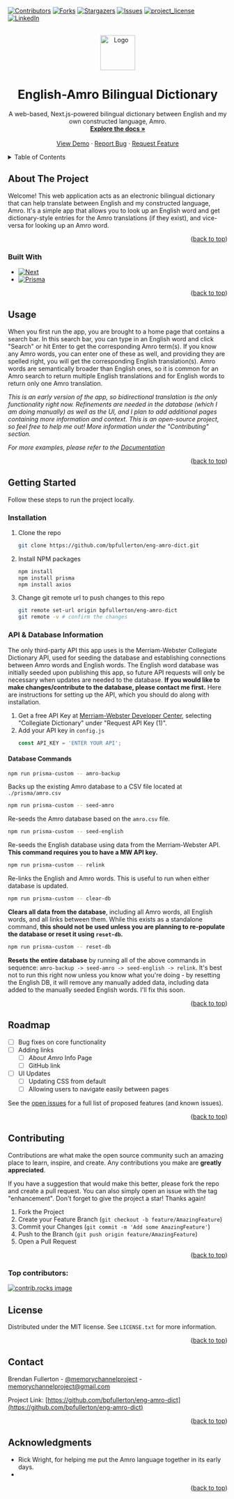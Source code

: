 <!-- Improved compatibility of back to top link: See: https://github.com/othneildrew/Best-README-Template/pull/73 -->
<a id="readme-top"></a>
<!--
*** Thanks for checking out the Best-README-Template. If you have a suggestion
*** that would make this better, please fork the repo and create a pull request
*** or simply open an issue with the tag "enhancement".
*** Don't forget to give the project a star!
*** Thanks again! Now go create something AMAZING! :D
-->



<!-- PROJECT SHIELDS -->
<!--
*** I'm using markdown "reference style" links for readability.
*** Reference links are enclosed in brackets [ ] instead of parentheses ( ).
*** See the bottom of this document for the declaration of the reference variables
*** for contributors-url, forks-url, etc. This is an optional, concise syntax you may use.
*** https://www.markdownguide.org/basic-syntax/#reference-style-links
-->
[![Contributors][contributors-shield]][contributors-url]
[![Forks][forks-shield]][forks-url]
[![Stargazers][stars-shield]][stars-url]
[![Issues][issues-shield]][issues-url]
[![project_license][license-shield]][license-url]
[![LinkedIn][linkedin-shield]][linkedin-url]



<!-- PROJECT LOGO -->
<br />
<div align="center">
  <a href="https://github.com/bpfullerton/eng-amro-dict">
    <img src="images/logo.png" alt="Logo" width="80" height="80">
  </a>

<h1 align="center">English-Amro Bilingual Dictionary</h1>

  <p align="center">
    A web-based, Next.js-powered bilingual dictionary between English and my own constructed language, Amro.
    <br />
    <a href="https://github.com/bpfullerton/eng-amro-dict"><strong>Explore the docs »</strong></a>
    <br />
    <br />
    <a href="https://github.com/bpfullerton/eng-amro-dict">View Demo</a>
    &middot;
    <a href="https://github.com/bpfullerton/eng-amro-dict/issues/new?labels=bug&template=bug-report---.md">Report Bug</a>
    &middot;
    <a href="https://github.com/bpfullerton/eng-amro-dict/issues/new?labels=enhancement&template=feature-request---.md">Request Feature</a>
  </p>
</div>



<!-- TABLE OF CONTENTS -->
<details>
  <summary>Table of Contents</summary>
  <ol>
    <li>
      <a href="#about-the-project">About The Project</a>
      <ul>
        <li><a href="#built-with">Built With</a></li>
      </ul>
    </li>
    <li>
      <a href="#getting-started">Getting Started</a>
      <ul>
        <li><a href="#prerequisites">Prerequisites</a></li>
        <li><a href="#installation">Installation</a></li>
      </ul>
    </li>
    <li><a href="#usage">Usage</a></li>
    <li><a href="#roadmap">Roadmap</a></li>
    <li><a href="#contributing">Contributing</a></li>
    <li><a href="#license">License</a></li>
    <li><a href="#contact">Contact</a></li>
    <li><a href="#acknowledgments">Acknowledgments</a></li>
  </ol>
</details>



<!-- ABOUT THE PROJECT -->
## About The Project

Welcome! This web application acts as an electronic bilingual dictionary that can help translate between English and my constructed language, Amro. It's a simple app that allows you to look up an English word and get dictionary-style entries for the Amro translations (if they exist), and vice-versa for looking up an Amro word.

<p align="right">(<a href="#readme-top">back to top</a>)</p>


### Built With

* [![Next][Next.js]][Next-url]
* [![Prisma][Prisma]][Prisma-url]


<p align="right">(<a href="#readme-top">back to top</a>)</p>


<!-- USAGE EXAMPLES -->
## Usage

When you first run the app, you are brought to a home page that contains a search bar. In this search bar, you can type in an English word and click "Search" or hit Enter to get the corresponding Amro term(s). If you know any Amro words, you can enter one of these as well, and providing they are spelled right, you will get the corresponding English translation(s). Amro words are semantically broader than English ones, so it is common for an Amro search to return multiple English translations and for English words to return only one Amro translation.

*This is an early version of the app, so bidirectional translation is the only functionality right now. Refinements are needed in the database (which I am doing manually) as well as the UI, and I plan to add additional pages containing more information and context. This is an open-source project, so feel free to help me out! More information under the "Contributing" section.*

_For more examples, please refer to the [Documentation](https://example.com)_

<p align="right">(<a href="#readme-top">back to top</a>)</p>


<!-- GETTING STARTED -->
## Getting Started

Follow these steps to run the project locally.

### Installation

1. Clone the repo
   ```sh
   git clone https://github.com/bpfullerton/eng-amro-dict.git
   ```
2. Install NPM packages
   ```sh
   npm install
   npm install prisma
   npm install axios
   ```
3. Change git remote url to push changes to this repo
   ```sh
   git remote set-url origin bpfullerton/eng-amro-dict
   git remote -v # confirm the changes
   ```

### API & Database Information

The only third-party API this app uses is the Merriam-Webster Collegiate Dictionary API, used for seeding the database and establishing connections between Amro words and English words. The English word database was initially seeded upon publishing this app, so future API requests will only be necessary when updates are needed to the database. **If you would like to make changes/contribute to the database, please contact me first.** Here are instructions for setting up the API, which you should do along with installation.
1. Get a free API Key at [Merriam-Webster Developer Center](https://dictionaryapi.com/register/index), selecting "Collegiate Dictionary" under "Request API Key (1)".
2. Add your API key in `config.js`
   ```js
   const API_KEY = 'ENTER YOUR API';
   ```

#### Database Commands

```sh
npm run prisma-custom -- amro-backup
```
Backs up the existing Amro database to a CSV file located at `./prisma/amro.csv`

```sh
npm run prisma-custom -- seed-amro
```
Re-seeds the Amro database based on the `amro.csv` file.

```sh
npm run prisma-custom -- seed-english
```
Re-seeds the English database using data from the Merriam-Webster API. **This command requires you to have a MW API key.**

```sh
npm run prisma-custom -- relink
```
Re-links the English and Amro words. This is useful to run when either database is updated.

```sh
npm run prisma-custom -- clear-db
```
**Clears all data from the database**, including all Amro words, all English words, and all links between them. While this exists as a standalone command, **this should not be used unless you are planning to re-populate the database or reset it using `reset-db`.**

```sh
npm run prisma-custom -- reset-db
```
**Resets the entire database** by running all of the above commands in sequence: `amro-backup -> seed-amro -> seed-english -> relink`.
It's best not to run this right now unless you know what you're doing - by resetting the English DB, it will remove any manually added data, including data added to the manually seeded English words. I'll fix this soon.

<p align="right">(<a href="#readme-top">back to top</a>)</p>


<!-- ROADMAP -->
## Roadmap

- [ ] Bug fixes on core functionality
- [ ] Adding links
    - [ ] *About Amro* Info Page
    - [ ] GitHub link
- [ ] UI Updates
    - [ ] Updating CSS from default
    - [ ] Allowing users to navigate easily between pages

See the [open issues](https://github.com/bpfullerton/eng-amro-dict/issues) for a full list of proposed features (and known issues).

<p align="right">(<a href="#readme-top">back to top</a>)</p>



<!-- CONTRIBUTING -->
## Contributing

Contributions are what make the open source community such an amazing place to learn, inspire, and create. Any contributions you make are **greatly appreciated**.

If you have a suggestion that would make this better, please fork the repo and create a pull request. You can also simply open an issue with the tag "enhancement".
Don't forget to give the project a star! Thanks again!

1. Fork the Project
2. Create your Feature Branch (`git checkout -b feature/AmazingFeature`)
3. Commit your Changes (`git commit -m 'Add some AmazingFeature'`)
4. Push to the Branch (`git push origin feature/AmazingFeature`)
5. Open a Pull Request

<p align="right">(<a href="#readme-top">back to top</a>)</p>

### Top contributors:

<a href="https://github.com/bpfullerton/eng-amro-dict/graphs/contributors">
  <img src="https://contrib.rocks/image?repo=bpfullerton/eng-amro-dict" alt="contrib.rocks image" />
</a>



<!-- LICENSE -->
## License

Distributed under the MIT license. See `LICENSE.txt` for more information.

<p align="right">(<a href="#readme-top">back to top</a>)</p>



<!-- CONTACT -->
## Contact

Brendan Fullerton - [@memorychannelproject](https://www.instagram.com/memorychannelproject/) - memorychannelproject@gmail.com

Project Link: [https://github.com/bpfullerton/eng-amro-dict](https://github.com/bpfullerton/eng-amro-dict)

<p align="right">(<a href="#readme-top">back to top</a>)</p>



<!-- ACKNOWLEDGMENTS -->
## Acknowledgments

* Rick Wright, for helping me put the Amro language together in its early days.
* []()

<p align="right">(<a href="#readme-top">back to top</a>)</p>



<!-- MARKDOWN LINKS & IMAGES -->
<!-- https://www.markdownguide.org/basic-syntax/#reference-style-links -->
[contributors-shield]: https://img.shields.io/github/contributors/bpfullerton/eng-amro-dict.svg?style=for-the-badge
[contributors-url]: https://github.com/bpfullerton/eng-amro-dict/graphs/contributors
[forks-shield]: https://img.shields.io/github/forks/bpfullerton/eng-amro-dict.svg?style=for-the-badge
[forks-url]: https://github.com/bpfullerton/eng-amro-dict/network/members
[stars-shield]: https://img.shields.io/github/stars/bpfullerton/eng-amro-dict.svg?style=for-the-badge
[stars-url]: https://github.com/bpfullerton/eng-amro-dict/stargazers
[issues-shield]: https://img.shields.io/github/issues/bpfullerton/eng-amro-dict.svg?style=for-the-badge
[issues-url]: https://github.com/bpfullerton/eng-amro-dict/issues
[license-shield]: https://img.shields.io/github/license/bpfullerton/eng-amro-dict.svg?style=for-the-badge
[license-url]: https://github.com/bpfullerton/eng-amro-dict/blob/master/LICENSE.txt
[linkedin-shield]: https://img.shields.io/badge/-LinkedIn-black.svg?style=for-the-badge&logo=linkedin&colorB=555
[linkedin-url]: https://linkedin.com/in/brendan-fullerton-a3911b250
[product-screenshot]: images/screenshot.png
[Next.js]: https://img.shields.io/badge/next.js-000000?style=for-the-badge&logo=nextdotjs&logoColor=white
[Next-url]: https://nextjs.org/
[Prisma]: https://img.shields.io/badge/Prisma-3982CE?style=for-the-badge&logo=Prisma&logoColor=white
[Prisma-url]: https://www.prisma.io/
